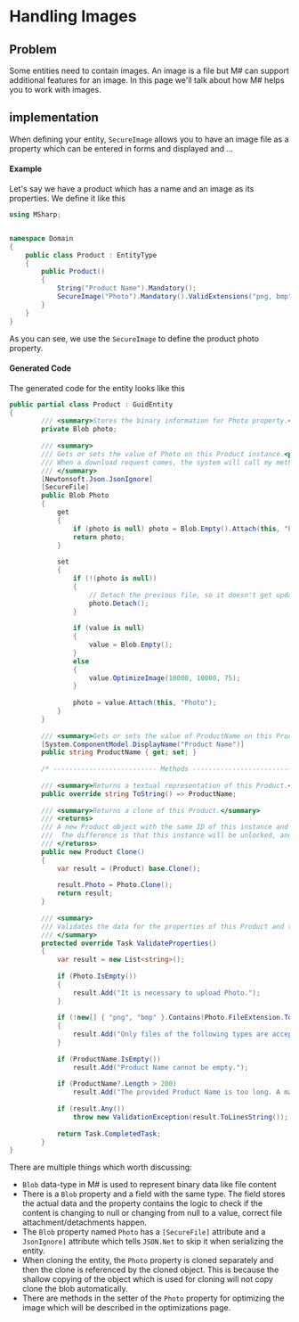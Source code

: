 # Handling Images

## Problem

Some entities need to contain images.
An image is a file but M# can support additional features for an image.
In this page we'll talk about how M# helps you to work with images.

## implementation

When defining your entity, `SecureImage` allows you to have an image file as a property which can be entered in forms and displayed and ...

#### Example

Let's say we have a product which has a name and an image as its properties.
We define it like this

```csharp
using MSharp;


namespace Domain
{
    public class Product : EntityType
    {
        public Product()
        {
            String("Product Name").Mandatory();
            SecureImage("Photo").Mandatory().ValidExtensions("png, bmp");
        }
    }
}

```

As you can see, we use the `SecureImage` to define the product photo property.

#### Generated Code

The generated code for the entity looks like this

```csharp
public partial class Product : GuidEntity
{
        /// <summary>Stores the binary information for Photo property.</summary>
        private Blob photo;
        
        /// <summary>
        /// Gets or sets the value of Photo on this Product instance.<para/>
        /// When a download request comes, the system will call my method IsPhotoVisibleTo(IUser) which must return True for only permitted users.<para/>
        /// </summary>
        [Newtonsoft.Json.JsonIgnore]
        [SecureFile]
        public Blob Photo
        {
            get
            {
                if (photo is null) photo = Blob.Empty().Attach(this, "Photo");
                return photo;
            }
            
            set
            {
                if (!(photo is null))
                {
                    // Detach the previous file, so it doesn't get updated or deleted with this Product instance.
                    photo.Detach();
                }
                
                if (value is null)
                {
                    value = Blob.Empty();
                }
                else
                {
                    value.OptimizeImage(10000, 10000, 75);
                }
                
                photo = value.Attach(this, "Photo");
            }
        }
        
        /// <summary>Gets or sets the value of ProductName on this Product instance.</summary>
        [System.ComponentModel.DisplayName("Product Name")]
        public string ProductName { get; set; }
        
        /* -------------------------- Methods ----------------------------*/
        
        /// <summary>Returns a textual representation of this Product.</summary>
        public override string ToString() => ProductName;
        
        /// <summary>Returns a clone of this Product.</summary>
        /// <returns>
        /// A new Product object with the same ID of this instance and identical property values.<para/>
        ///  The difference is that this instance will be unlocked, and thus can be used for updating in database.<para/>
        /// </returns>
        public new Product Clone()
        {
            var result = (Product) base.Clone();
            
            result.Photo = Photo.Clone();
            return result;
        }
        
        /// <summary>
        /// Validates the data for the properties of this Product and throws a ValidationException if an error is detected.<para/>
        /// </summary>
        protected override Task ValidateProperties()
        {
            var result = new List<string>();
            
            if (Photo.IsEmpty())
            {
                result.Add("It is necessary to upload Photo.");
            }
            
            if (!new[] { "png", "bmp" }.Contains(Photo.FileExtension.ToLower().TrimStart('.')))
            {
                result.Add("Only files of the following types are accepted: png and bmp");
            }
            
            if (ProductName.IsEmpty())
                result.Add("Product Name cannot be empty.");
            
            if (ProductName?.Length > 200)
                result.Add("The provided Product Name is too long. A maximum of 200 characters is acceptable.");
            
            if (result.Any())
                throw new ValidationException(result.ToLinesString());
            
            return Task.CompletedTask;
        }
}
```

There are multiple things which worth discussing:

- `Blob` data-type in M# is used to represent binary data like file content
- There is a `Blob` property and a field with the same type. The field stores the actual data and the property contains the logic to check if the content is changing to null or changing from null to a value, correct file attachment/detachments happen.
- The `Blob` property named `Photo` has a `[SecureFile]` attribute and a `JsonIgnore]` attribute which tells `JSON.Net` to skip it when serializing the entity.
- When cloning the entity, the `Photo` property is cloned separately and then the clone is referenced by the cloned object. This is because the shallow copying of the object which is used for cloning will not copy clone the blob automatically.
- There are methods in the setter of the `Photo` property for optimizing the image which will be described in the optimizations page.